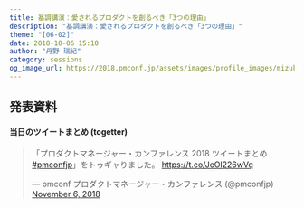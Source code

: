 ```yaml
---
title: 基調講演：愛されるプロダクトを創るべき「3つの理由」
description: "基調講演：愛されるプロダクトを創るべき「3つの理由」"
theme: "[06-02]"
date: 2018-10-06 15:10
author: "丹野 瑞紀"
category: sessions
og_image_url: https://2018.pmconf.jp/assets/images/profile_images/mizukitanno.png
---
```


## 発表資料
<script async class="speakerdeck-embed" data-id="7459fa62c32c44f9b334c4339107a801" data-ratio="1.33333333333333" src="//speakerdeck.com/assets/embed.js"></script>

#### 当日のツイートまとめ (togetter)
<blockquote class="twitter-tweet" data-lang="en"><p lang="ja" dir="ltr">「プロダクトマネージャー・カンファレンス 2018 ツイートまとめ <a href="https://twitter.com/hashtag/pmconfjp?src=hash&amp;ref_src=twsrc%5Etfw">#pmconfjp</a>」をトゥギャりました。 <a href="https://t.co/JeOl226wVq">https://t.co/JeOl226wVq</a></p>&mdash; pmconf プロダクトマネージャー・カンファレンス (@pmconfjp) <a href="https://twitter.com/pmconfjp/status/1059641131707727874?ref_src=twsrc%5Etfw">November 6, 2018</a></blockquote>
<script async src="https://platform.twitter.com/widgets.js" charset="utf-8"></script>
